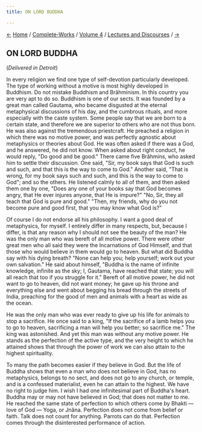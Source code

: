 ```yaml
---
title: ON LORD BUDDHA

---
```

<div>

[←](the_great_teachers_of_the_world.htm) [Home](../../../index.htm) /
[Complete-Works](../../complete_works.htm) / [Volume
4](../volume_4_contents.htm) / [Lectures and
Discourses](lectures_and_discourses_contents.htm)
/ [→](christ_the_messenger.htm)

  

## ON LORD BUDDHA

(*Delivered in Detroit*)

In every religion we find one type of self-devotion particularly
developed. The type of working without a motive is most highly developed
in Buddhism. Do not mistake Buddhism and Brâhminism. In this country you
are very apt to do so. Buddhism is one of our sects. It was founded by a
great man called Gautama, who became disgusted at the eternal
metaphysical discussions of his day, and the cumbrous rituals, and more
especially with the caste system. Some people say that we are born to a
certain state, and therefore we are superior to others who are not thus
born. He was also against the tremendous priestcraft. He preached a
religion in which there was no motive power, and was perfectly agnostic
about metaphysics or theories about God. He was often asked if there was
a God, and he answered, he did not know. When asked about right conduct,
he would reply, "Do good and be good." There came five Brâhmins, who
asked him to settle their discussion. One said, "Sir, my book says that
God is such and such, and that this is the way to come to God." Another
said, "That is wrong, for my book says such and such, and this is the
way to come to God"; and so the others. He listened calmly to all of
them, and then asked them one by one, "Does any one of your books say
that God becomes angry, that He ever injures anyone, that He is impure?"
"No, Sir, they all teach that God is pure and good." "Then, my friends,
why do you not become pure and good first, that you may know what God
is?"

Of course I do not endorse all his philosophy. I want a good deal of
metaphysics, for myself. I entirely differ in many respects, but,
because I differ, is that any reason why I should not see the beauty of
the man? He was the only man who was bereft of all motive power. There
were other great men who all said they were the Incarnations of God
Himself, and that those who would believe in them would go to heaven.
But what did Buddha say with his dying breath? "None can help you; help
yourself; work out your own salvation." He said about himself, "Buddha
is the name of infinite knowledge, infinite as the sky; I, Gautama, have
reached that state; you will all reach that too if you struggle for it."
Bereft of all motive power, he did not want to go to heaven, did not
want money; he gave up his throne and everything else and went about
begging his bread through the streets of India, preaching for the good
of men and animals with a heart as wide as the ocean.

He was the only man who was ever ready to give up his life for animals
to stop a sacrifice. He once said to a king, "If the sacrifice of a lamb
helps you to go to heaven, sacrificing a man will help you better; so
sacrifice me." The king was astonished. And yet this man was without any
motive power. He stands as the perfection of the active type, and the
very height to which he attained shows that through the power of work we
can also attain to the highest spirituality.

To many the path becomes easier if they believe in God. But the life of
Buddha shows that even a man who does not believe in God, has no
metaphysics, belongs to no sect, and does not go to any church, or
temple, and is a confessed materialist, even he can attain to the
highest. We have no right to judge him. I wish I had one infinitesimal
part of Buddha's heart. Buddha may or may not have believed in God; that
does not matter to me. He reached the same state of perfection to which
others come by Bhakti — love of God — Yoga, or Jnâna. Perfection does
not come from belief or faith. Talk does not count for anything. Parrots
can do that. Perfection comes through the disinterested performance of
action.

</div>
